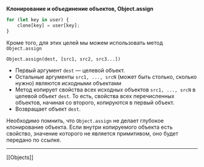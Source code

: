 **Клонирование и объединение объектов, Object.assign**
```js
for (let key in user) { 
	clone[key] = user[key];
}
```

Кроме того, для этих целей мы можем использовать метод `Object.assign`

```
Object.assign(dest, [src1, src2, src3...])
```

-   Первый аргумент `dest` — целевой объект.
-   Остальные аргументы `src1, ..., srcN` (может быть столько, сколько нужно) являются исходными объектами
-   Метод копирует свойства всех исходных объектов `src1, ..., srcN` в целевой объект `dest`. То есть, свойства всех перечисленных объектов, начиная со второго, копируются в первый объект.
-   Возвращает объект `dest`.

Необходимо помнить, что `Object.assign` не делает глубокое клонирование объекта. 
Если внутри копируемого объекта есть свойство, значение которого не является примитивом, оно будет передано по ссылке.

---
[[Objects]]